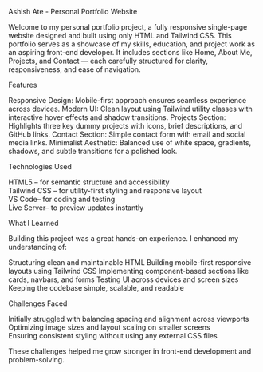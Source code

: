 
Ashish Ate - Personal Portfolio Website

Welcome to my personal portfolio project, a fully responsive single-page website designed and built using only HTML and Tailwind CSS. This portfolio serves as a showcase of my skills, education, and project work as an aspiring front-end developer. It includes sections like Home, About Me, Projects, and Contact — each carefully structured for clarity, responsiveness, and ease of navigation.


Features

Responsive Design: Mobile-first approach ensures seamless experience across devices.
Modern UI: Clean layout using Tailwind utility classes with interactive hover effects and shadow transitions.
Projects Section: Highlights three key dummy projects with icons, brief descriptions, and GitHub links.
Contact Section: Simple contact form with email and social media links.
Minimalist Aesthetic: Balanced use of white space, gradients, shadows, and subtle transitions for a polished look.

Technologies Used

HTML5 – for semantic structure and accessibility  
Tailwind CSS – for utility-first styling and responsive layout  
VS Code– for coding and testing  
Live Server– to preview updates instantly  

What I Learned

Building this project was a great hands-on experience. I enhanced my understanding of:

Structuring clean and maintainable HTML
Building mobile-first responsive layouts using Tailwind CSS
Implementing component-based sections like cards, navbars, and forms
Testing UI across devices and screen sizes
Keeping the codebase simple, scalable, and readable

Challenges Faced

Initially struggled with balancing spacing and alignment across viewports  
Optimizing image sizes and layout scaling on smaller screens  
Ensuring consistent styling without using any external CSS files

These challenges helped me grow stronger in front-end development and problem-solving.